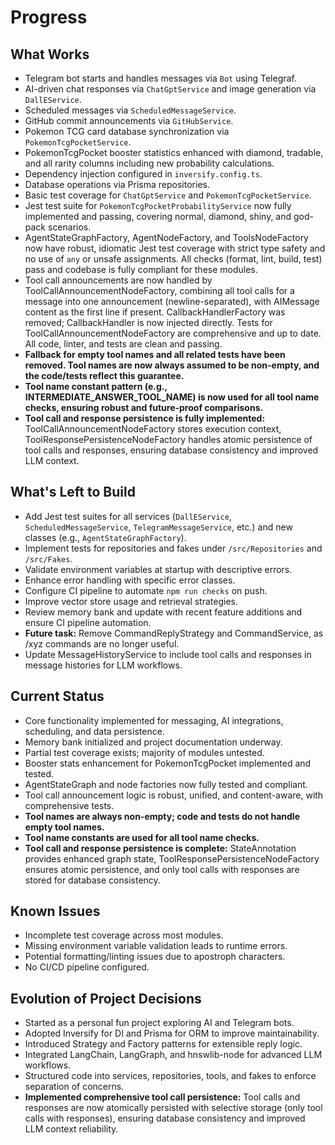 # Progress

## What Works
- Telegram bot starts and handles messages via `Bot` using Telegraf.
- AI-driven chat responses via `ChatGptService` and image generation via `DallEService`.
- Scheduled messages via `ScheduledMessageService`.
- GitHub commit announcements via `GitHubService`.
- Pokemon TCG card database synchronization via `PokemonTcgPocketService`.
- PokemonTcgPocket booster statistics enhanced with diamond, tradable, and all rarity columns including new probability calculations.
- Dependency injection configured in `inversify.config.ts`.
- Database operations via Prisma repositories.
- Basic test coverage for `ChatGptService` and `PokemonTcgPocketService`.
- Jest test suite for `PokemonTcgPocketProbabilityService` now fully implemented and passing, covering normal, diamond, shiny, and god-pack scenarios.
- AgentStateGraphFactory, AgentNodeFactory, and ToolsNodeFactory now have robust, idiomatic Jest test coverage with strict type safety and no use of `any` or unsafe assignments. All checks (format, lint, build, test) pass and codebase is fully compliant for these modules.
- Tool call announcements are now handled by ToolCallAnnouncementNodeFactory, combining all tool calls for a message into one announcement (newline-separated), with AIMessage content as the first line if present. CallbackHandlerFactory was removed; CallbackHandler is now injected directly. Tests for ToolCallAnnouncementNodeFactory are comprehensive and up to date. All code, linter, and tests are clean and passing.
- **Fallback for empty tool names and all related tests have been removed. Tool names are now always assumed to be non-empty, and the code/tests reflect this guarantee.**
- **Tool name constant pattern (e.g., INTERMEDIATE_ANSWER_TOOL_NAME) is now used for all tool name checks, ensuring robust and future-proof comparisons.**
- **Tool call and response persistence is fully implemented:** ToolCallAnnouncementNodeFactory stores execution context, ToolResponsePersistenceNodeFactory handles atomic persistence of tool calls and responses, ensuring database consistency and improved LLM context.

## What's Left to Build
- Add Jest test suites for all services (`DallEService`, `ScheduledMessageService`, `TelegramMessageService`, etc.) and new classes (e.g., `AgentStateGraphFactory`).
- Implement tests for repositories and fakes under `/src/Repositories` and `/src/Fakes`.
- Validate environment variables at startup with descriptive errors.
- Enhance error handling with specific error classes.
- Configure CI pipeline to automate `npm run checks` on push.
- Improve vector store usage and retrieval strategies.
- Review memory bank and update with recent feature additions and ensure CI pipeline automation.
- **Future task:** Remove CommandReplyStrategy and CommandService, as /xyz commands are no longer useful.
- Update MessageHistoryService to include tool calls and responses in message histories for LLM workflows.

## Current Status
- Core functionality implemented for messaging, AI integrations, scheduling, and data persistence.
- Memory bank initialized and project documentation underway.
- Partial test coverage exists; majority of modules untested.
- Booster stats enhancement for PokemonTcgPocket implemented and tested.
- AgentStateGraph and node factories now fully tested and compliant.
- Tool call announcement logic is robust, unified, and content-aware, with comprehensive tests.
- **Tool names are always non-empty; code and tests do not handle empty tool names.**
- **Tool name constants are used for all tool name checks.**
- **Tool call and response persistence is complete:** StateAnnotation provides enhanced graph state, ToolResponsePersistenceNodeFactory ensures atomic persistence, and only tool calls with responses are stored for database consistency.

## Known Issues
- Incomplete test coverage across most modules.
- Missing environment variable validation leads to runtime errors.
- Potential formatting/linting issues due to apostroph characters.
- No CI/CD pipeline configured.

## Evolution of Project Decisions
- Started as a personal fun project exploring AI and Telegram bots.
- Adopted Inversify for DI and Prisma for ORM to improve maintainability.
- Introduced Strategy and Factory patterns for extensible reply logic.
- Integrated LangChain, LangGraph, and hnswlib-node for advanced LLM workflows.
- Structured code into services, repositories, tools, and fakes to enforce separation of concerns. 
- **Implemented comprehensive tool call persistence:** Tool calls and responses are now atomically persisted with selective storage (only tool calls with responses), ensuring database consistency and improved LLM context reliability. 